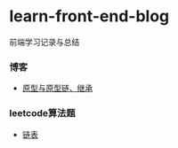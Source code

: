 # learn-front-end-blog
前端学习记录与总结

### 博客
- [原型与原型链、继承](https://github.com/Peizy/learn-front-end-blog/blob/master/blog/%E5%8E%9F%E5%9E%8B%E4%B8%8E%E5%8E%9F%E5%9E%8B%E9%93%BE%E3%80%81%E7%BB%A7%E6%89%BF.md)

### leetcode算法题
- [链表](https://github.com/Peizy/learn-front-end-blog/blob/master/leetcodePractice/linkedList.md) 
